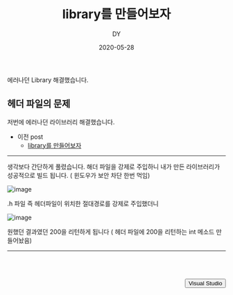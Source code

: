 ﻿---
layout: post
title:  "library를 만들어보자"
date:   2020-05-28
author: DY
comments: true
categories: C
---

에러나던  Library 해결했습니다.

## 헤더 파일의 문제

저번에 에러나던 라이브러리 해결했습니다.

* 이전 post
  - [library를 만들어보자](https://dongyeon94.github.io/DYblog/c/2020/05/28/C-libary.html)
  

---

생각보다 간단하게 풀렸습니다. 
해더 파일을 강제로 주입하니 내가 만든 라이브러리가 성공적으로 빌드 됩니다. 
( 윈도우가 보안 차단 한번 먹임)

![image](https://user-images.githubusercontent.com/37605781/83320312-357bad00-a281-11ea-8d78-115185cae497.png)

.h 파일 즉 헤더파일이 위치한 절대경로를 강제로 주입했더니

![image](https://user-images.githubusercontent.com/37605781/83320378-d8342b80-a281-11ea-8157-7ab8e4751472.png)

원했던 결과였던 200을 리턴하게 됩니다 ( 헤더 파일에 200을 리턴하는 int 메소드 만들어놨음)

 

---


<div style="height: 50px;"></div>
<div style="float: right;">
  <button onclick="location.href='https://visualstudio.microsoft.com/ko/vs/features/cplusplus/' ">Visual Studio</button> 
</div>
